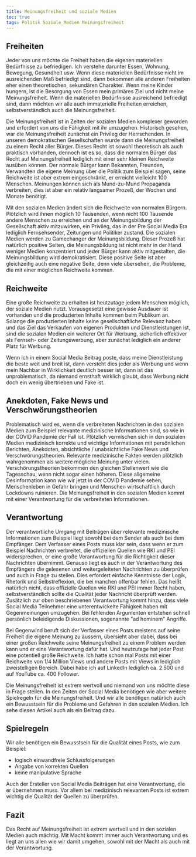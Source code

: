 ```yaml
---
title: Meinungsfreiheit und soziale Medien
toc: true
tags: Politik Soziale_Medien Meinungsfreiheit
---
```


## Freiheiten

Jeder von uns möchte die Freiheit haben die eigenen materiellen Bedürfnisse zu befriedigen. Ich verstehe darunter Essen, Wohnung, Bewegung, Gesundheit usw. Wenn diese materiellen Bedürfnisse nicht im ausreichenden Maß befriedigt sind, dann bekommen alle anderen Freiheiten eher einen theoretischen, sekundären Charakter. Wenn meine Kinder hungern, ist die Besorgung von Essen mein primäres Ziel und nicht meine Meinungsfreiheit. Wenn die materiellen Bedürfnisse ausreichend befriedigt sind, dann möchten wir alle auch immaterielle Freiheiten erreichen, selbstverständlich auch die Meinungsfreiheit.

Die Meinungsfreiheit ist in Zeiten der sozialen Medien komplexer geworden und erfordert von uns die Fähigkeit mit ihr umzugehen. Historisch gesehen, war die Meinungsfreiheit zunächst ein Privileg der Herrschenden. In unseren demokratischen Gesellschaften wurde dann die Meinungsfreiheit zu einem Recht aller Bürger. Dieses Recht ist sowohl theoretisch als auch praktisch vorhanden, dennoch ist es so, dass die normalen Bürger das Recht auf Meinungsfreiheit lediglich mit einer sehr kleinen Reichweite ausüben können. Der normale Bürger kann Bekannten, Freunden, Verwandten die eigene Meinung über die Politik zum Beispiel sagen, seine Reichweite ist aber extrem eingeschränkt, er erreicht vielleicht 100 Menschen. Meinungen können sich als Mund-zu-Mund Propaganda verbreiten, dies ist aber ein relativ langsamer Prozeß, der Wochen und Monate benötigt.

Mit den sozialen Medien ändert sich die Reichweite von normalen Bürgern. Plötzlich wird ihnen möglich 10 Tausenden, wenn nicht 100 Tausende andere Menschen zu erreichen und an der Meinungsbildung der Gesellschaft aktiv mitzuwirken, ein Privileg, das in der Pre Social Media Era lediglich Fernsehsender, Zeitungen und Politiker zustand. Die sozialen Medien werden zu Gamechanger der Meinungsbildung. Dieser Prozeß hat natürlich positive Seiten, die Meinungsbildung ist nicht mehr in der Hand weniger Medien konzentriert und jeder Bürger kann aktiv mitgestalten, die Meinungsbildung wird demokratisiert. Diese positive Seite ist aber gleichzeitig auch eine negative Seite, denn viele übersehen, die Probleme, die mit einer möglichen Reichweite kommen.

## Reichweite

Eine große Reichweite zu erhalten ist heutzutage jedem Menschen möglich, der soziale Medien nutzt. Vorausgesetzt eine gewisse Ausdauer ist vorhanden und die produzierten Inhalte kommen beim Publikum an. Solange die produzierten Inhalte keine gesellschaftliche Relevanz haben und das Ziel das Verkaufen von eigenen Produkten und Dienstleistungen ist, sind die sozialen Medien ein weiterer Ort für Werbung, sicherlich effektiver als Fernseh- oder Zeitungswerbung, aber zunächst lediglich ein anderer Platz für Werbung.

Wenn ich in einem Social Media Beitrag poste, dass meine Dienstleistung die beste weit und breit ist, dann versteht dies jeder als Werbung und wenn mein Nachbar in Wirklichkeit deutlich besser ist, dann ist das unproblematisch, da niemand ernsthaft wirklich glaubt, dass Werbung nicht doch ein wenig übertrieben und Fake ist.

## Anekdoten, Fake News und Verschwörungstheorien

Problematisch wird es, wenn die verbreiteten Nachrichten in den sozialen Medien zum Beispiel relevante medizinische Informationen sind, so wie in der COVID Pandemie der Fall ist. Plötzlich vermischen sich in den sozialen Medien medizinisch korrekte und wichtige Informationen mit persönlichen Berichten, Anekdoten, absichtliche / unabsichtliche Fake News und Verschwörungstheorien. Relevante medizinische Fakten werden plötzlich wahrgenommen als weitere mögliche Meinung unter vielen. Verschörungstheorien bekommen den gleichen Stellenwert wie die Tagesschau, wenn nicht sogar einen höheren. Diese allgemeine Desinformation kann wie wir jetzt in der COVID Pandemie sehen, Menschenleben in Gefahr bringen und Menschen wirtschaftlich durch Lockdowns ruinieren. Die Meinungsfreiheit in den sozialen Medien kommt mit einer Verantwortung für die verbreiteten Informationen.

## Verantwortung

Der verantwortliche Umgang mit Beiträgen über relevante medizinische Informationen zum Beispiel liegt sowohl bei dem Sender als auch bei dem Empfänger. Dem Verfasser eines Posts muss klar sein, dass wenn er zum Beispiel Nachrichten verbreitet, die offiziellen Quellen wie RKI und PEI widersprechen, er eine große Verantwortung für die Richtigkeit dieser Nachrichten übernimmt. Genauso liegt es auch in der Verantwortung des Empfängers die gelesenen und weitergeleiteten Nachrichten zu überprüfen und auch in Frage zu stellen. Dies erfordert einfache Kenntnisse der Logik, Rhetorik und Selbstreflexion, die bei manchen offenbar fehlen. Das heißt natürlich nicht, dass offizielle Quellen wie RKI und PEI immer Recht haben, selbstverständlich sollte die Qualität jeder Nachricht überprüft werden. Zusätzlich zur oben beschriebenen Verantwortung kommt hinzu, dass viele Social Media Teilnehmer eine unterentwickelte Fähigkeit haben mit Gegenmeinungen umzugehen. Bei fehlenden Argumenten entstehen schnell persönlich beleidigende Diskussionen, sogenannte "ad hominem" Angriffe.

Bei Gegenwind beruft sich der Verfasser eines Posts meistens auf seine Freiheit die eigene Meinung zu äussern, übersieht aber dabei, dass bei einer großen Reichweite seine Meinungsfreiheit zu einem Problem werden kann und er eine Verantwortung dafür hat. Und heutzutage hat jeder Post eine potentiell große Reichweite. Ich hatte schon mal Posts mit einer Reichweite von 1/4 Million Views und andere Posts mit Views in lediglich zweistelligen Bereich. Dabei habe ich auf LinkedIn lediglich ca. 2.500 und auf YouTube ca. 400 Follower.

Die Meinungsfreiheit ist extrem wertvoll und niemand von uns möchte diese in Frage stellen. In den Zeiten der Social Media benötigen wie aber weitere Spielregeln für die Meinungsfreiheit. Und wir alle benötigen natürlich auch ein Bewusstsein für die Probleme und Gefahren in den sozialen Medien. Ich sehe diesen Artikel auch als ein Beitrag dazu.

## Spielregeln

Wir alle benötigen ein Bewusstsein für die Qualität eines Posts, wie zum Beispiel:
- logisch einwandfreie Schlussfolgerungen
- Angabe von korrekten Quellen
- keine manipulative Sprache

Auch der Ersteller von Social Media Beiträgen hat eine Verantwortung, die er übernehmen muss. Vor allem bei medizinisch relevanten Posts ist extrem wichtig die Qualität der Quellen zu überprüfen.

## Fazit

Das Recht auf Meinungsfreiheit ist extrem wertvoll und in den sozialen Medien auch mächtig. Mit Macht kommt immer auch Verantwortung und es liegt an uns allen wie wir damit umgehen, sowohl mit der Macht als auch mit der Verantwortung.




